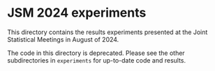 # JSM 2024 experiments

This directory contains the results experiments presented at the Joint Statistical Meetings in August of 2024.

The code in this directory is deprecated. Please see the other subdirectories in `experiments` for up-to-date code and results.
